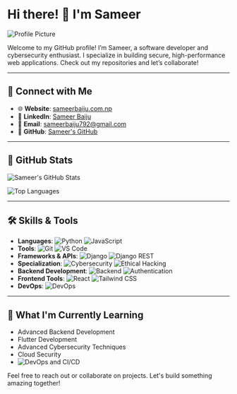 # Hi there! 👋 I'm Sameer

![Profile Picture](link_to_your_profile_picture)

Welcome to my GitHub profile! I’m Sameer, a software developer and cybersecurity enthusiast. I specialize in building secure, high-performance web applications. Check out my repositories and let’s collaborate!

---

## 🔗 Connect with Me

- 🌐 **Website**: [sameerbaiju.com.np](https://sameerbaiju.com.np)
- 💼 **LinkedIn**: [Sameer Baiju](https://www.linkedin.com/in/sameer-baiju-7a3054240/)
- 📧 **Email**: [sameerbaiju792@gmail.com](mailto:sameerbaiju792@gmail.com)
- 🐙 **GitHub**: [Sameer's GitHub](https://github.com/sameer266)

---

## 🌟 GitHub Stats

![Sameer's GitHub Stats](https://github-readme-stats.vercel.app/api?username=sameer266&show_icons=true&theme=radical)

![Top Languages](https://github-readme-stats.vercel.app/api/top-langs/?username=sameer266&layout=compact&theme=radical)

---

## 🛠️ Skills & Tools

- **Languages**: ![Python](https://img.shields.io/badge/Python-3776AB?style=flat&logo=python&logoColor=white) ![JavaScript](https://img.shields.io/badge/JavaScript-F7DF1E?style=flat&logo=javascript&logoColor=black) 
- **Tools**: ![Git](https://img.shields.io/badge/Git-F05032?style=flat&logo=git&logoColor=white) ![VS Code](https://img.shields.io/badge/VS%20Code-0078D4?style=flat&logo=visualstudiocode&logoColor=white) 
- **Frameworks & APIs**: ![Django](https://img.shields.io/badge/Django-092E20?style=flat&logo=django&logoColor=white) ![Django REST](https://img.shields.io/badge/Django%20REST-092E20?style=flat&logo=django&logoColor=white) 
- **Specialization**: ![Cybersecurity](https://img.shields.io/badge/Security-FF0000?style=flat&logo=protonvpn&logoColor=white) ![Ethical Hacking](https://img.shields.io/badge/Ethical%20Hacking-000000?style=flat&logo=protonvpn&logoColor=white) 
- **Backend Development**: ![Backend](https://img.shields.io/badge/Backend-0078D4?style=flat&logo=backendless&logoColor=white) ![Authentication](https://img.shields.io/badge/Auth-00C7B7?style=flat&logo=auth0&logoColor=white) 
- **Frontend Tools**: ![React](https://img.shields.io/badge/React-61DAFB?style=flat&logo=react&logoColor=black) ![Tailwind CSS](https://img.shields.io/badge/TailwindCSS-06B6D4?style=flat&logo=tailwindcss&logoColor=white) 
- **DevOps**: ![DevOps](https://img.shields.io/badge/DevOps-0078D4?style=flat&logo=azurepipelines&logoColor=white)

---

## 🌱 What I'm Currently Learning

- Advanced Backend Development
- Flutter Development
- Advanced Cybersecurity Techniques
- Cloud Security
- ![DevOps](https://img.shields.io/badge/DevOps-0078D4?style=flat&logo=azurepipelines&logoColor=white) and CI/CD



Feel free to reach out or collaborate on projects. Let's build something amazing together!
